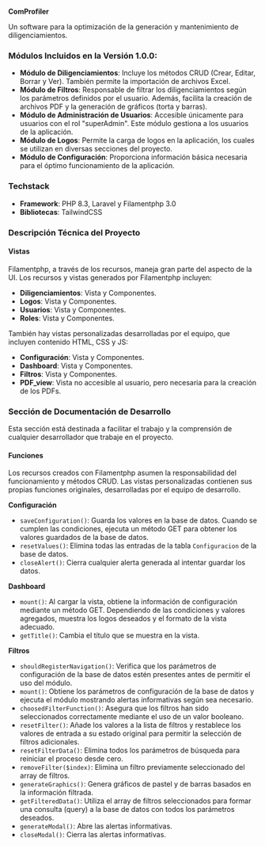 **ComProfiler**

Un software para la optimización de la generación y mantenimiento de diligenciamientos.

### Módulos Incluidos en la Versión 1.0.0:

- **Módulo de Diligenciamientos**: Incluye los métodos CRUD (Crear, Editar, Borrar y Ver). También permite la importación de archivos Excel.
- **Módulo de Filtros**: Responsable de filtrar los diligenciamientos según los parámetros definidos por el usuario. Además, facilita la creación de archivos PDF y la generación de gráficos (torta y barras).
- **Módulo de Administración de Usuarios**: Accesible únicamente para usuarios con el rol "superAdmin". Este módulo gestiona a los usuarios de la aplicación.
- **Módulo de Logos**: Permite la carga de logos en la aplicación, los cuales se utilizan en diversas secciones del proyecto.
- **Módulo de Configuración**: Proporciona información básica necesaria para el óptimo funcionamiento de la aplicación.

### Techstack

- **Framework**: PHP 8.3, Laravel y Filamentphp 3.0
- **Bibliotecas**: TailwindCSS

### Descripción Técnica del Proyecto

#### Vistas

Filamentphp, a través de los recursos, maneja gran parte del aspecto de la UI. Los recursos y vistas generados por Filamentphp incluyen:

- **Diligenciamientos**: Vista y Componentes.
- **Logos**: Vista y Componentes.
- **Usuarios**: Vista y Componentes.
- **Roles**: Vista y Componentes.

También hay vistas personalizadas desarrolladas por el equipo, que incluyen contenido HTML, CSS y JS:

- **Configuración**: Vista y Componentes.
- **Dashboard**: Vista y Componentes.
- **Filtros**: Vista y Componentes.
- **PDF_view**: Vista no accesible al usuario, pero necesaria para la creación de los PDFs.

### Sección de Documentación de Desarrollo

Esta sección está destinada a facilitar el trabajo y la comprensión de cualquier desarrollador que trabaje en el proyecto.

#### Funciones

Los recursos creados con Filamentphp asumen la responsabilidad del funcionamiento y métodos CRUD. Las vistas personalizadas contienen sus propias funciones originales, desarrolladas por el equipo de desarrollo.

**Configuración**
- `saveConfiguration()`: Guarda los valores en la base de datos. Cuando se cumplen las condiciones, ejecuta un método GET para obtener los valores guardados de la base de datos.
- `resetValues()`: Elimina todas las entradas de la tabla `Configuracion` de la base de datos.
- `closeAlert()`: Cierra cualquier alerta generada al intentar guardar los datos.

**Dashboard**
- `mount()`: Al cargar la vista, obtiene la información de configuración mediante un método GET. Dependiendo de las condiciones y valores agregados, muestra los logos deseados y el formato de la vista adecuado.
- `getTitle()`: Cambia el título que se muestra en la vista.

**Filtros**
- `shouldRegisterNavigation()`: Verifica que los parámetros de configuración de la base de datos estén presentes antes de permitir el uso del módulo.
- `mount()`: Obtiene los parámetros de configuración de la base de datos y ejecuta el módulo mostrando alertas informativas según sea necesario.
- `choosedFilterFunction()`: Asegura que los filtros han sido seleccionados correctamente mediante el uso de un valor booleano.
- `resetFilter()`: Añade los valores a la lista de filtros y restablece los valores de entrada a su estado original para permitir la selección de filtros adicionales.
- `resetFilterData()`: Elimina todos los parámetros de búsqueda para reiniciar el proceso desde cero.
- `removeFilter($index)`: Elimina un filtro previamente seleccionado del array de filtros.
- `generateGraphics()`: Genera gráficos de pastel y de barras basados en la información filtrada.
- `getFilteredData()`: Utiliza el array de filtros seleccionados para formar una consulta (query) a la base de datos con todos los parámetros deseados.
- `generateModal()`: Abre las alertas informativas.
- `closeModal()`: Cierra las alertas informativas.

